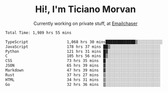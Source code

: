 <h1 align="center">Hi!, I'm Ticiano Morvan</h1>
<p align="center">Currently working on private stuff, at <a href="https://emailchaser.com" target="_blank">Emailchaser</a></p>

<!--START_SECTION:waka-->

```txt
Total Time: 1,989 hrs 55 mins

TypeScript                 1,068 hrs 30 mins█████████████▒░░░░░░░░░░░   53.70 %
JavaScript                 178 hrs 37 mins ██▒░░░░░░░░░░░░░░░░░░░░░░   08.98 %
Python                     121 hrs 31 mins █▓░░░░░░░░░░░░░░░░░░░░░░░   06.11 %
C                          105 hrs 56 mins █▒░░░░░░░░░░░░░░░░░░░░░░░   05.32 %
CSS                        73 hrs 35 mins  █░░░░░░░░░░░░░░░░░░░░░░░░   03.70 %
JSON                       65 hrs 39 mins  ▓░░░░░░░░░░░░░░░░░░░░░░░░   03.30 %
Markdown                   47 hrs 39 mins  ▓░░░░░░░░░░░░░░░░░░░░░░░░   02.40 %
Rust                       37 hrs 27 mins  ▒░░░░░░░░░░░░░░░░░░░░░░░░   01.88 %
HTML                       34 hrs 31 mins  ▒░░░░░░░░░░░░░░░░░░░░░░░░   01.73 %
Go                         32 hrs 36 mins  ▒░░░░░░░░░░░░░░░░░░░░░░░░   01.64 %
```

<!--END_SECTION:waka-->
